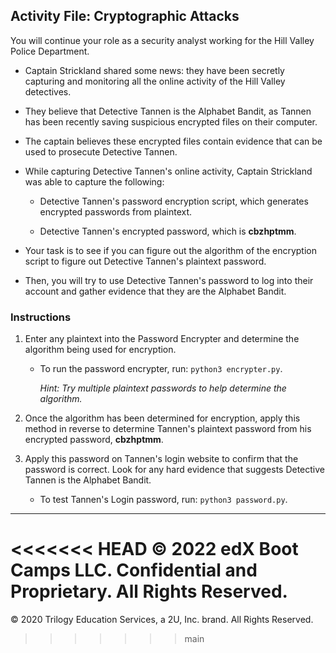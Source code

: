 ## Activity File: Cryptographic Attacks

You will continue your role as a security analyst working for the Hill Valley Police Department.

- Captain Strickland shared some news: they have been secretly capturing and monitoring all the online activity of the Hill Valley detectives.

- They believe that Detective Tannen is the Alphabet Bandit, as Tannen has been recently saving suspicious encrypted files on their computer.

- The captain believes these encrypted files contain evidence that can be used to prosecute Detective Tannen.

- While capturing Detective Tannen's online activity, Captain Strickland was able to capture the following:
    - Detective Tannen's password encryption script, which generates encrypted passwords from plaintext.

    - Detective Tannen's encrypted password, which is **cbzhptmm**.

- Your task is to see if you can figure out the algorithm of the encryption script to figure out Detective Tannen's plaintext password.

- Then, you will try to use Detective Tannen's password to log into their account and gather evidence that they are the Alphabet Bandit.


### Instructions

1. Enter any plaintext into the Password Encrypter and determine the algorithm being used for encryption.

    - To run the password encrypter, run: `python3 encrypter.py`.
  
         *Hint: Try multiple plaintext passwords to help determine the algorithm.*

3. Once the algorithm has been determined for encryption, apply this method in reverse to determine Tannen's plaintext password from his encrypted password, **cbzhptmm**.

4. Apply this password on Tannen's login website to confirm that the password is correct. Look for any hard evidence that suggests Detective Tannen is the Alphabet Bandit. 

    - To test Tannen's Login password, run: `python3 password.py`.

---
<<<<<<< HEAD
 © 2022 edX Boot Camps LLC. Confidential and Proprietary. All Rights Reserved.
=======
 © 2020 Trilogy Education Services, a 2U, Inc. brand. All Rights Reserved.
>>>>>>> main
